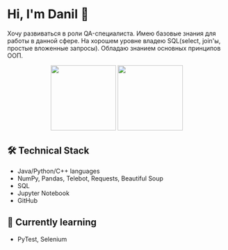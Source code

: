 # Hi, I'm Danil 👋
Хочу развиваться в роли QA-специалиста. Имею базовые знания для работы в данной сфере. На хорошем уровне владею SQL(select, join'ы, простые вложенные запросы). 
Обладаю знанием основных принципов ООП.

<p align='center'>
   <a href="https://github-readme-stats.vercel.app/api?username=chofluttershy&show_icons=true&count_private=true"><img
           height=150
           src="https://github-readme-stats.vercel.app/api?username=chofluttershy&show_icons=true&count_private=true"/></a>
   <a href="https://github.com/chofluttershy/github-readme-stats"><img height=150
                                                                  src="https://github-readme-stats.vercel.app/api/top-langs/?username=chofluttershy&layout=compact"/></a>
</p>

## 🛠 Technical Stack
* Java/Python/C++ languages
* NumPy, Pandas, Telebot, Requests, Beautiful Soup
* SQL
* Jupyter Notebook
* GitHub

## 🌱 Currently learning
* PyTest, Selenium

<!--
**uglyurod/uglyurod** is a ✨ _special_ ✨ repository because its `README.md` (this file) appears on your GitHub profile.

Here are some ideas to get you started:

- 🔭 I’m currently working on ...
- 🌱 I’m currently learning ...
- 👯 I’m looking to collaborate on ...
- 🤔 I’m looking for help with ...
- 💬 Ask me about ...
- 📫 How to reach me: ...
- 😄 Pronouns: ...
- ⚡ Fun fact: ...
-->

